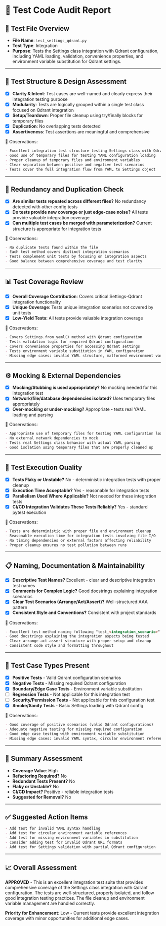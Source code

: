 # 🧪 Test Code Audit Report

## 📌 **Test File Overview**

* **File Name**: `test_settings_qdrant.py`
* **Test Type**: Integration
* **Purpose**: Tests the Settings class integration with Qdrant configuration, including YAML loading, validation, convenience properties, and environment variable substitution for Qdrant settings.

---

## 🧱 **Test Structure & Design Assessment**

* [x] **Clarity & Intent**: Test cases are well-named and clearly express their integration testing purpose
* [x] **Modularity**: Tests are logically grouped within a single test class focused on Qdrant integration
* [x] **Setup/Teardown**: Proper file cleanup using try/finally blocks for temporary files
* [x] **Duplication**: No overlapping tests detected
* [x] **Assertiveness**: Test assertions are meaningful and comprehensive

📝 Observations:

```markdown
- Excellent integration test structure testing Settings class with Qdrant configuration
- Good use of temporary files for testing YAML configuration loading
- Proper cleanup of temporary files and environment variables
- Clear separation between positive and negative test scenarios
- Tests cover the full integration flow from YAML to Settings object
```

---

## 🔁 **Redundancy and Duplication Check**

* [x] **Are similar tests repeated across different files?** No redundancy detected with other config tests
* [x] **Do tests provide new coverage or just edge-case noise?** All tests provide valuable integration coverage
* [x] **Can multiple test cases be merged with parameterization?** Current structure is appropriate for integration tests

📝 Observations:

```markdown
- No duplicate tests found within the file
- Each test method covers distinct integration scenarios
- Tests complement unit tests by focusing on integration aspects
- Good balance between comprehensive coverage and test clarity
```

---

## 📊 **Test Coverage Review**

* [x] **Overall Coverage Contribution**: Covers critical Settings-Qdrant integration functionality
* [x] **Unique Coverage**: Tests unique integration scenarios not covered by unit tests
* [x] **Low-Yield Tests**: All tests provide valuable integration coverage

📝 Observations:

```markdown
- Covers Settings.from_yaml() method with Qdrant configuration
- Tests validation logic for required Qdrant configuration
- Covers convenience properties for accessing Qdrant settings
- Tests environment variable substitution in YAML configuration
- Missing edge cases: invalid YAML structure, malformed environment variables
```

---

## ⚙️ **Mocking & External Dependencies**

* [x] **Mocking/Stubbing is used appropriately?** No mocking needed for this integration test
* [x] **Network/file/database dependencies isolated?** Uses temporary files appropriately
* [x] **Over-mocking or under-mocking?** Appropriate - tests real YAML loading and parsing

📝 Observations:

```markdown
- Appropriate use of temporary files for testing YAML configuration loading
- No external network dependencies to mock
- Tests real Settings class behavior with actual YAML parsing
- Good isolation using temporary files that are properly cleaned up
```

---

## 🚦 **Test Execution Quality**

* [x] **Tests Flaky or Unstable?** No - deterministic integration tests with proper cleanup
* [x] **Execution Time Acceptable?** Yes - reasonable for integration tests
* [x] **Parallelism Used Where Applicable?** Not needed for these integration tests
* [x] **CI/CD Integration Validates These Tests Reliably?** Yes - standard pytest execution

📝 Observations:

```markdown
- Tests are deterministic with proper file and environment cleanup
- Reasonable execution time for integration tests involving file I/O
- No timing dependencies or external factors affecting reliability
- Proper cleanup ensures no test pollution between runs
```

---

## 📋 **Naming, Documentation & Maintainability**

* [x] **Descriptive Test Names?** Excellent - clear and descriptive integration test names
* [x] **Comments for Complex Logic?** Good docstrings explaining integration scenarios
* [x] **Clear Test Scenarios (Arrange/Act/Assert)?** Well-structured AAA pattern
* [x] **Consistent Style and Conventions?** Consistent with project standards

📝 Observations:

```markdown
- Excellent test method naming following "test_<integration_scenario>" pattern
- Good docstrings explaining the integration aspects being tested
- Clear arrange-act-assert structure with proper setup and cleanup
- Consistent code style and formatting throughout
```

---

## 🧪 **Test Case Types Present**

* [x] **Positive Tests** - Valid Qdrant configuration scenarios
* [x] **Negative Tests** - Missing required Qdrant configuration
* [x] **Boundary/Edge Case Tests** - Environment variable substitution
* [ ] **Regression Tests** - Not applicable for this integration test
* [ ] **Security/Permission Tests** - Not applicable for this configuration test
* [x] **Smoke/Sanity Tests** - Basic Settings loading with Qdrant config

📝 Observations:

```markdown
- Good coverage of positive scenarios (valid Qdrant configurations)
- Adequate negative testing for missing required configuration
- Good edge case testing with environment variable substitution
- Missing edge cases: invalid YAML syntax, circular environment references
```

---

## 🏁 **Summary Assessment**

* **Coverage Value**: High
* **Refactoring Required?** No
* **Redundant Tests Present?** No
* **Flaky or Unstable?** No
* **CI/CD Impact?** Positive - reliable integration tests
* **Suggested for Removal?** No

---

## ✅ Suggested Action Items

```markdown
- Add test for invalid YAML syntax handling
- Add test for circular environment variable references
- Add test for missing environment variables in substitution
- Consider adding test for invalid Qdrant URL formats
- Add test for Settings validation with partial Qdrant configuration
```

---

## 📈 **Overall Assessment**

**APPROVED** - This is an excellent integration test suite that provides comprehensive coverage of the Settings class integration with Qdrant configuration. The tests are well-structured, properly isolated, and follow good integration testing practices. The file cleanup and environment variable management are handled correctly.

**Priority for Enhancement**: Low - Current tests provide excellent integration coverage with minor opportunities for additional edge cases.
